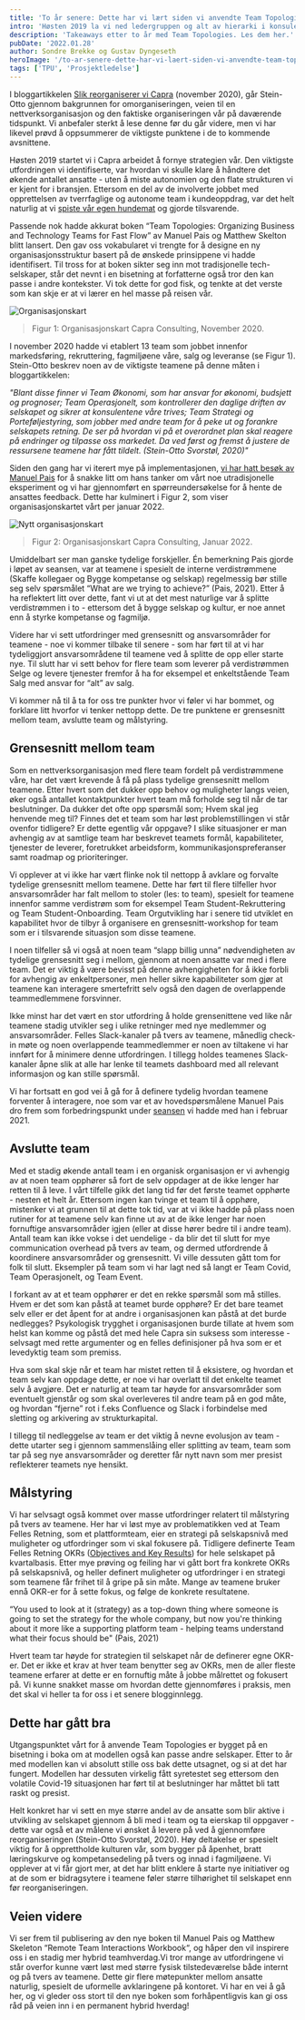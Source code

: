 ```yaml
---
title: 'To år senere: Dette har vi lært siden vi anvendte Team Topologies'
intro: 'Høsten 2019 la vi ned ledergruppen og alt av hierarki i konsulentselskapet vårt, og innførte en ny nettverksbasert organisasjonsstruktur inspirert av boken Team Topologies. To år senere har vi lært mye av denne organisasjonsendringen gjennom egne erfaringer, en prat med Manuel Pais og anvendelse hos kunder. Hva gikk bra? Hvor bommet vi? Hva planlegger vi å gjøre fremover?'
description: 'Takeaways etter to år med Team Topologies. Les dem her.'
pubDate: '2022.01.28'
author: Sondre Brekke og Gustav Dyngeseth
heroImage: '/to-ar-senere-dette-har-vi-laert-siden-vi-anvendte-team-topologies/hero.webp'
tags: ['TPU', 'Prosjektledelse']
---
```


I bloggartikkelen [Slik reorganiserer vi Capra](/slik-reorganiserer-vi-capra) (november 2020), går Stein-Otto gjennom bakgrunnen for omorganiseringen, veien til en nettverksorganisasjon og den faktiske organiseringen vår på daværende tidspunkt. Vi anbefaler sterkt å lese denne før du går videre, men vi har likevel prøvd å oppsummerer de viktigste punktene i de to kommende avsnittene.

Høsten 2019 startet vi i Capra arbeidet å fornye strategien vår. Den viktigste utfordringen vi identifiserte, var hvordan vi skulle klare å håndtere det økende antallet ansatte - uten å miste autonomien og den flate strukturen vi er kjent for i bransjen. Ettersom en del av de involverte jobbet med opprettelsen av tverrfaglige og autonome team i kundeoppdrag, var det helt naturlig at vi [spiste vår egen hundemat](https://en.wikipedia.org/wiki/Eating_your_own_dog_food) og gjorde tilsvarende.

Passende nok hadde akkurat boken “Team Topologies: Organizing Business and Technology Teams for Fast Flow” av Manuel Pais og Matthew Skelton blitt lansert. Den gav oss vokabularet vi trengte for å designe en ny organisasjonsstruktur basert på de ønskede prinsippene vi hadde identifisert. Til tross for at boken sikter seg inn mot tradisjonelle tech-selskaper, står det nevnt i en bisetning at forfatterne også tror den kan passe i andre kontekster. Vi tok dette for god fisk, og tenkte at det verste som kan skje er at vi lærer en hel masse på reisen vår.

![Organisasjonskart](/to-ar-senere-dette-har-vi-laert-siden-vi-anvendte-team-topologies/orgkart.webp)

> Figur 1: Organisasjonskart Capra Consulting, November 2020.

I november 2020 hadde vi etablert 13 team som jobbet innenfor markedsføring, rekruttering, fagmiljøene våre, salg og leveranse (se Figur 1). Stein-Otto beskrev noen av de viktigste teamene på denne måten i bloggartikkelen:

*"Blant disse finner vi Team Økonomi, som har ansvar for økonomi, budsjett og prognoser; Team Operasjonelt, som kontrollerer den daglige driften av selskapet og sikrer at konsulentene våre trives; Team Strategi og Porteføljestyring, som jobber med andre team for å peke ut og forankre selskapets retning. De ser på hvordan vi på et overordnet plan skal reagere på endringer og tilpasse oss markedet. Da ved først og fremst å justere de ressursene teamene har fått tildelt. (Stein-Otto Svorstøl, 2020)"*

Siden den gang har vi iterert mye på implementasjonen, [vi har hatt besøk av Manuel Pais](https://www.youtube.com/watch?v=lksI_2QL5Ww&t=1s) for å snakke litt om hans tanker om vårt noe utradisjonelle eksperiment og vi har gjennomført en spørreundersøkelse for å hente de ansattes feedback. Dette har kulminert i Figur 2, som viser organisasjonskartet vårt per januar 2022.

![Nytt organisasjonskart](/to-ar-senere-dette-har-vi-laert-siden-vi-anvendte-team-topologies/orgkart2.webp)

> Figur 2: Organisasjonskart Capra Consulting, Januar 2022.

Umiddelbart ser man ganske tydelige forskjeller. Én bemerkning Pais gjorde i løpet av seansen, var at teamene i spesielt de interne verdistrømmene (Skaffe kollegaer og Bygge kompetanse og selskap) regelmessig bør stille seg selv spørsmålet “What are we trying to achieve?” (Pais, 2021). Etter å ha reflektert litt over dette, fant vi ut at det mest naturlige var å splitte verdistrømmen i to - ettersom det å bygge selskap og kultur, er noe annet enn å styrke kompetanse og fagmiljø.

Videre har vi sett utfordringer med grensesnitt og ansvarsområder for teamene - noe vi kommer tilbake til senere - som har ført til at vi har tydeliggjort ansvarsområdene til teamene ved å splitte de opp eller starte nye. Til slutt har vi sett behov for flere team som leverer på verdistrømmen Selge og levere tjenester fremfor å ha for eksempel et enkeltstående Team Salg med ansvar for “alt” av salg.

Vi kommer nå til å ta for oss tre punkter hvor vi føler vi har bommet, og forklare litt hvorfor vi tenker nettopp dette. De tre punktene er grensesnitt mellom team, avslutte team og målstyring.

## Grensesnitt mellom team

Som en nettverksorganisasjon med flere team fordelt på verdistrømmene våre, har det vært krevende å få på plass tydelige grensesnitt mellom teamene. Etter hvert som det dukker opp behov og muligheter langs veien, øker også antallet kontaktpunkter hvert team må forholde seg til når de tar beslutninger. Da dukker det ofte opp spørsmål som; Hvem skal jeg henvende meg til? Finnes det et team som har løst problemstillingen vi står ovenfor tidligere? Er dette egentlig vår oppgave? I slike situasjoner er man avhengig av at samtlige team har beskrevet teamets formål, kapabiliteter, tjenester de leverer, foretrukket arbeidsform, kommunikasjonspreferanser samt roadmap og prioriteringer.

Vi opplever at vi ikke har vært flinke nok til nettopp å avklare og forvalte tydelige grensesnitt mellom teamene. Dette har ført til flere tilfeller hvor ansvarsområder har falt mellom to stoler (les: to team), spesielt for teamene innenfor samme verdistrøm som for eksempel Team Student-Rekruttering og Team Student-Onboarding. Team Orgutvikling har i senere tid utviklet en kapabilitet hvor de tilbyr å organisere en grensesnitt-workshop for team som er i tilsvarende situasjon som disse teamene.

I noen tilfeller så vi også at noen team “slapp billig unna” nødvendigheten av tydelige grensesnitt seg i mellom, gjennom at noen ansatte var med i flere team. Det er viktig å være bevisst på denne avhengigheten for å ikke forbli for avhengig av enkeltpersoner, men heller sikre kapabiliteter som gjør at teamene kan interagere smertefritt selv også den dagen de overlappende teammedlemmene forsvinner.

Ikke minst har det vært en stor utfordring å holde grensenittene ved like når teamene stadig utvikler seg i ulike retninger med nye medlemmer og ansvarsområder. Felles Slack-kanaler på tvers av teamene, månedlig check-in møte og noen overlappende teammedlemmer er noen av tiltakene vi har innført for å minimere denne utfordringen. I tillegg holdes teamenes Slack-kanaler åpne slik at alle har lenke til teamets dashboard med all relevant informasjon og kan stille spørsmål.

Vi har fortsatt en god vei å gå for å definere tydelig hvordan teamene forventer å interagere, noe som var et av hovedspørsmålene Manuel Pais dro frem som forbedringspunkt under [seansen](https://youtu.be/lksI_2QL5Ww?t=4921) vi hadde med han i februar 2021.

## Avslutte team

Med et stadig økende antall team i en organisk organisasjon er vi avhengig av at noen team opphører så fort de selv oppdager at de ikke lenger har retten til å leve. I vårt tilfelle gikk det lang tid før det første teamet opphørte - nesten et helt år. Ettersom ingen kan tvinge et team til å opphøre, mistenker vi at grunnen til at dette tok tid, var at vi ikke hadde på plass noen rutiner for at teamene selv kan finne ut av at de ikke lenger har noen fornuftige ansvarsområder igjen (eller at disse hører bedre til i andre team). Antall team kan ikke vokse i det uendelige - da blir det til slutt for mye communication overhead på tvers av team, og dermed utfordrende å koordinere ansvarsområder og grensesnitt. Vi ville dessuten gått tom for folk til slutt. Eksempler på team som vi har lagt ned så langt er Team Covid, Team Operasjonelt, og Team Event.

I forkant av at et team opphører er det en rekke spørsmål som må stilles. Hvem er det som kan påstå at teamet burde opphøre? Er det bare teamet selv eller er det åpent for at andre i organisasjonen kan påstå at det burde nedlegges? Psykologisk trygghet i organisasjonen burde tillate at hvem som helst kan komme og påstå det med hele Capra sin suksess som interesse - selvsagt med rette argumenter og en felles definisjoner på hva som er et levedyktig team som premiss.

Hva som skal skje når et team har mistet retten til å eksistere, og hvordan et team selv kan oppdage dette, er noe vi har overlatt til det enkelte teamet selv å avgjøre. Det er naturlig at team tar høyde for ansvarsområder som eventuelt gjenstår og som skal overleveres til andre team på en god måte, og hvordan “fjerne” rot i f.eks Confluence og Slack i forbindelse med sletting og arkivering av strukturkapital.

I tillegg til nedleggelse av team er det viktig å nevne evolusjon av team - dette utarter seg i gjennom sammenslåing eller splitting av team, team som tar på seg nye ansvarsområder og deretter får nytt navn som mer presist reflekterer teamets nye hensikt.

## Målstyring

Vi har selvsagt også kommet over masse utfordringer relatert til målstyring på tvers av teamene. Her har vi løst mye av problematikken ved at Team Felles Retning, som et plattformteam, eier en strategi på selskapsnivå med muligheter og utfordringer som vi skal fokusere på. Tidligere definerte Team Felles Retning OKRs ([Objectives and Key Results](https://asana.com/resources/okr-meaning)) for hele selskapet på kvartalbasis. Etter mye prøving og feiling har vi gått bort fra konkrete OKRs på selskapsnivå, og heller definert muligheter og utfordringer i en strategi som teamene får frihet til å gripe på sin måte. Mange av teamene bruker ennå OKR-er for å sette fokus, og følge de konkrete resultatene.

“You used to look at it (strategy) as a top-down thing where someone is going to set the strategy for the whole company, but now you're thinking about it more like a supporting platform team - helping teams understand what their focus should be" (Pais, 2021)

Hvert team tar høyde for strategien til selskapet når de definerer egne OKR-er. Det er ikke et krav at hver team benytter seg av OKRs, men de aller fleste teamene erfarer at dette er en fornuftig måte å jobbe målrettet og fokusert på. Vi kunne snakket masse om hvordan dette gjennomføres i praksis, men det skal vi heller ta for oss i et senere blogginnlegg.

## Dette har gått bra

Utgangspunktet vårt for å anvende Team Topologies er bygget på en bisetning i boka om at modellen også kan passe andre selskaper. Etter to år med modellen kan vi absolutt stille oss bak dette utsagnet, og si at det har fungert. Modellen har dessuten virkelig fått syretestet seg ettersom den volatile Covid-19 situasjonen har ført til at beslutninger har måttet bli tatt raskt og presist.

Helt konkret har vi sett en mye større andel av de ansatte som blir aktive i utvikling av selskapet gjennom å bli med i team og ta eierskap til oppgaver - dette var også et av målene vi ønsket å levere på ved å gjennomføre reorganiseringen (Stein-Otto Svorstøl, 2020). Høy deltakelse er spesielt viktig for å opprettholde kulturen vår, som bygger på åpenhet, bratt læringskurve og kompetansedeling på tvers og innad i fagmiljøene. Vi opplever at vi får gjort mer, at det har blitt enklere å starte nye initiativer og at de som er bidragsytere i teamene føler større tilhørighet til selskapet enn før reorganiseringen.

## Veien videre

Vi ser frem til publisering av den nye boken til Manuel Pais og Matthew Skeleton “Remote Team Interactions Workbook“, og håper den vil inspirere oss i en stadig mer hybrid teamhverdag.Vi tror mange av utfordringene vi står overfor kunne vært løst med større fysisk tilstedeværelse både internt og på tvers av teamene. Dette gir flere møtepunkter mellom ansatte naturlig, spesielt de uformelle avklaringene på kontoret. Vi har en vei å gå her, og vi gleder oss stort til den nye boken som forhåpentligvis kan gi oss råd på veien inn i en permanent hybrid hverdag!